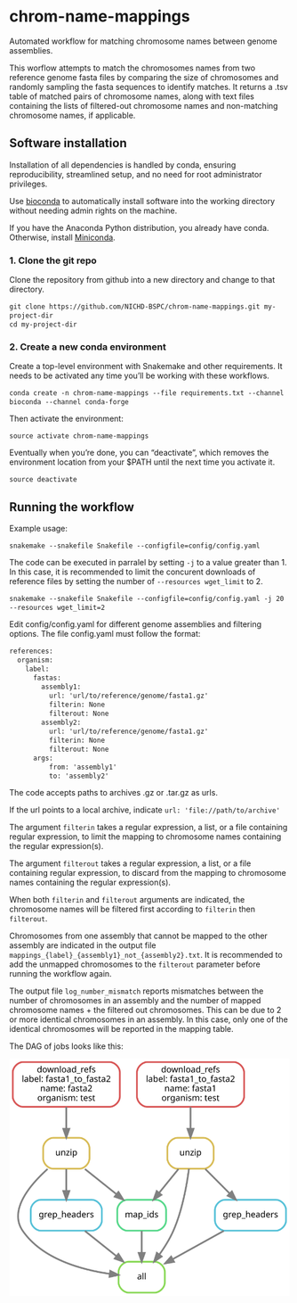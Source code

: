 # chrom-name-mappings
Automated workflow for matching chromosome names between genome assemblies.

This worflow attempts to match the chromosomes names from two reference genome fasta files by comparing the size of chromosomes and randomly sampling the fasta sequences to identify matches. It returns a .tsv table of matched pairs of chromosome names, along with text files containing the lists of filtered-out chromosome names and non-matching chromosome names, if applicable.

## Software installation

Installation of all dependencies is handled by conda, ensuring reproducibility, streamlined setup, and no need for root administrator privileges.

Use [bioconda](https://bioconda.github.io/) to automatically install software into the working directory without needing admin rights on the machine.

If you have the Anaconda Python distribution, you already have conda. Otherwise, install [Miniconda](https://conda.io/miniconda.html).

### 1. Clone the git repo

Clone the repository from github into a new directory and change to that directory.
```
git clone https://github.com/NICHD-BSPC/chrom-name-mappings.git my-project-dir
cd my-project-dir
```

### 2. Create a new conda environment

Create a top-level environment with Snakemake and other requirements. It needs to be activated any time you’ll be working with these workflows.
```
conda create -n chrom-name-mappings --file requirements.txt --channel bioconda --channel conda-forge
```

Then activate the environment:
```
source activate chrom-name-mappings
```

Eventually when you’re done, you can “deactivate”, which removes the environment location from your $PATH until the next time you activate it.
```
source deactivate
```

## Running the workflow

Example usage:
```
snakemake --snakefile Snakefile --configfile=config/config.yaml
```

The code can be executed in parralel by setting `-j` to a value greater than 1. In this case, it is recommended to limit the concurent downloads of reference files by setting the number of `--resources wget_limit` to 2.
```
snakemake --snakefile Snakefile --configfile=config/config.yaml -j 20 --resources wget_limit=2
```

Edit config/config.yaml for different genome assemblies and filtering options. The file config.yaml must follow the format:
```
references:
  organism:
    label:
      fastas:
        assembly1:
          url: 'url/to/reference/genome/fasta1.gz'
          filterin: None
          filterout: None
        assembly2:
          url: 'url/to/reference/genome/fasta1.gz'
          filterin: None
          filterout: None
      args:
          from: 'assembly1'
          to: 'assembly2'
```
The code accepts paths to archives .gz or .tar.gz as urls.

If the url points to a local archive, indicate `url: 'file://path/to/archive'`

The argument `filterin` takes a regular expression, a list, or a file containing regular expression, to limit the mapping to chromosome names containing the regular expression(s).

The argument `filterout` takes a regular expression, a list, or a file containing regular expression, to discard from the mapping to chromosome names containing the regular expression(s).

When both `filterin` and `filterout` arguments are indicated, the chromosome names will be filtered first according to `filterin` then `filterout`.

Chromosomes from one assembly that cannot be mapped to the other assembly are indicated in the output file `mappings_{label}_{assembly1}_not_{assembly2}.txt`. It is recommended to add the unmapped chromosomes to the `filterout` parameter before running the workflow again.

The output file `log_number_mismatch` reports mismatches between the number of chromosomes in an assembly and the number of mapped chromosome names + the filtered out chromosomes. This can be due to 2 or more identical chromosomes in an assembly. In this case, only one of the identical chromosomes will be reported in the mapping table.

The DAG of jobs looks like this:

![DAG_chrom-name-mapings](/dag.svg)
